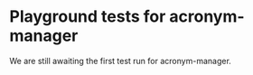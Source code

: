 # Playground tests for acronym-manager
We are still awaiting the first test run for acronym-manager.
